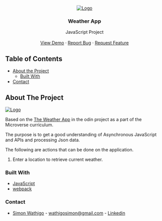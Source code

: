 <br />
<p align="center">
  <a href="https://raw.githack.com/wathigo/Weather-app/dom-tasks/dist/index.html">
    <img src="src/logo.png" alt="Logo">
  </a>

  <h3 align="center">Weather App</h3>

  <p align="center">
    JavaScript Project
    <br />
    <br />
    <a href="https://raw.githack.com/wathigo/Weather-app/dom-tasks/dist/index.html">View Demo</a>
    ·
    <a href="https://github.com/wathigo/Weather-app/issues">Report Bug</a>
    ·
    <a href="https://github.com/wathigo/Weather-app/issues">Request Feature</a>
  </p>
</p>


<!-- TABLE OF CONTENTS -->
## Table of Contents

* [About the Project](#about-the-project)
  * [Built With](#built-with)
* [Contact](#Contact)




<!-- ABOUT THE PROJECT -->
## About The Project

  <a href="https://raw.githack.com/wathigo/Weather-app/dom-tasks/dist/index.html">
    <img src="./src/weather.png" alt="Logo">
  </a>

Based on the [The Weather App](https://www.theodinproject.com/courses/javascript/lessons/weather-app) in the odin project as a part of the Microverse curriculum.

The purpose is to get a good understanding of Asynchronous JavaScript and APIs and processing Json data.

The following are actions that can be done on the application.
  1. Enter a location to retrieve current weather.


### Built With
* [JavaScript](https://www.javascript.com/)
* [webpack](https://webpack.js.org/)


### Contact

* [Simon Wathigo](https://github.com/wathigo) - wathigosimon@gmail.com - [Linkedin](https://www.linkedin.com/in/simon-wathigo-445370183/)
